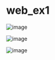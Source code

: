 # web_ex1

![image](https://github.com/user-attachments/assets/96b6cfcf-2a65-45d4-bb48-a2d30e796535)

![image](https://github.com/user-attachments/assets/abc4bf24-2451-4e76-a233-a412431e725c)

![image](https://github.com/user-attachments/assets/861df0f1-7d6b-4c87-b164-c0b7da33f069)

